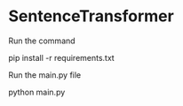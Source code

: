 # SentenceTransformer


Run the command

pip install -r requirements.txt

Run the main.py file

python main.py